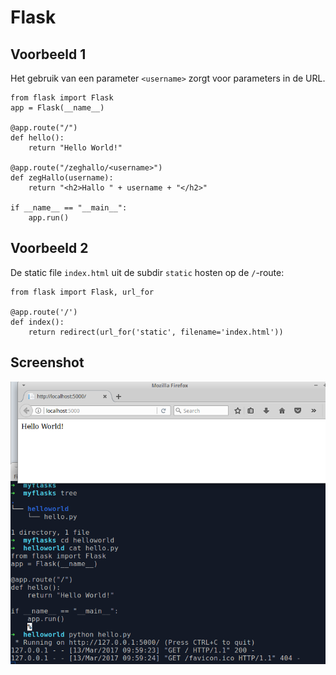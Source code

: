 # Flask

## Voorbeeld 1

Het gebruik van een parameter `<username>` zorgt voor
parameters in de URL.

```
from flask import Flask
app = Flask(__name__)

@app.route("/")
def hello():
    return "Hello World!"

@app.route("/zeghallo/<username>")
def zegHallo(username):
    return "<h2>Hallo " + username + "</h2>"

if __name__ == "__main__":
    app.run()
```

## Voorbeeld 2

De static file `index.html` uit de subdir `static` hosten
op de `/`-route:

```
from flask import Flask, url_for

@app.route('/')
def index():
    return redirect(url_for('static', filename='index.html'))
```

## Screenshot

![Screenshot: running Flask](img/FlaskHelloWorld.png)
